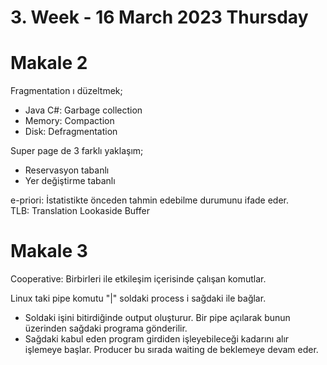 # 3. Week - 16 March 2023 Thursday

# Makale 2

Fragmentation ı düzeltmek;
* Java C#: Garbage collection
* Memory: Compaction
* Disk: Defragmentation

Super page de 3 farklı yaklaşım;
* Reservasyon tabanlı
* Yer değiştirme tabanlı

e-priori: İstatistikte önceden tahmin edebilme durumunu ifade eder.  
TLB: Translation Lookaside Buffer

# Makale 3

Cooperative: Birbirleri ile etkileşim içerisinde çalışan komutlar.

Linux taki pipe komutu "|" soldaki process i sağdaki ile bağlar.
* Soldaki işini bitirdiğinde output oluşturur. Bir pipe açılarak bunun üzerinden sağdaki programa gönderilir.
* Sağdaki kabul eden program girdiden işleyebileceği kadarını alır işlemeye başlar. Producer bu sırada waiting de beklemeye devam eder.
